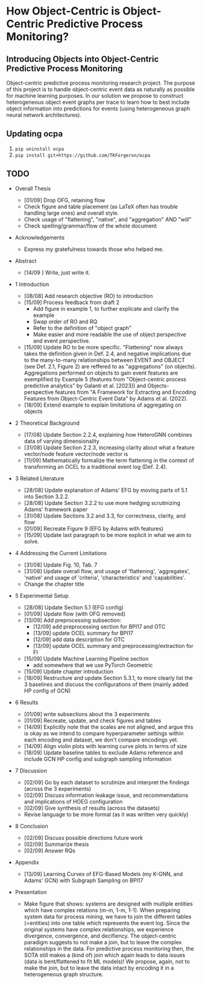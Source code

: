 # How Object-Centric is Object-Centric Predictive Process Monitoring?
## Introducing Objects into Object-Centric Predictive Process Monitoring
Object-centric predictive process monitoring research project. The purpose of this project is to handle object-centric event data as naturally as possible for machine learning purposes. In our solution we propose to construct heterogeneous object event graphs per trace to learn how to best include object information into predictions for events (using heterogeneous graph neural network architectures).

## Updating ocpa
1. `pip uninstall ocpa`
2. `pip install git+https://github.com/TKForgeron/ocpa`


## TODO
- Overall Thesis
    - [01/09] Drop OFG, retaining flow
    - Check figure and table placement (as LaTeX often has trouble handling large ones) and overall style.
    - Check usage of "flattening", "native", and "aggregation" AND "will"
    - Check spelling/grammar/flow of the whole document
- Acknowledgements
    - Express my gratefulness towards those who helped me.
- Abstract
    - [14/09 ] Write, just write it.
- 1 Introduction
    - [08/08] Add research objective (RO) to introduction
    - [15/09] Process feedback from draft 2
        - Add figure in example 1, to further explicate and clarify the example
        - Swap order of RO and RQ
        - Refer to the definition of "object graph"
        - Make easier and more readable the use of object perspective and event perspective.
    - [15/09] Update RO to be more specific. "Flattening" now always takes the definition given in Def. 2.4, and negative implications due to the many-to-many relationships between EVENT and OBJECT (see Def. 2.1, Figure 2) are reffered to as "aggregations" (on objects). Aggregations performed on objects to gain event features are exemplified by Example 5 (features from "Object-centric process predictive analytics" by Galanti et al. [2023]) and Objects-perspective features from "A Framework for Extracting and Encoding Features from Object-Centric Event Data" by Adams et al. (2022).
    - [18/09] Extend example to explain limitations of aggregating on objects
- 2 Theoretical Background
    - [17/08] Update Section 2.2.4, explaining how HeteroGNN combines data of varying dimensionality
    - [31/08] Update Section 2.2.3, increasing clarity about what a feature vector/node feature vector/node vector is
    - [11/09] Mathematically formalize the term flattening in the context of transforming an OCEL to a traditional event log (Def. 2.4).
- 3 Related Literature
    - [28/08] Update explanation of Adams' EFG by moving parts of 5.1 into Section 3.2.2. 
    - [28/08] Update Section 3.2.2 to use more hedging scrutinizing Adams' framework paper
    - [31/08] Update Sections 3.2 and 3.3, for correctness, clarity, and flow
    - [01/09] Recreate Figure 9 (EFG by Adams with features)
    - [15/09] Update last paragraph to be more explicit in what we aim to solve.
- 4 Addressing the Current Limitations
    - [31/08] Update Fig. 10, Tab. 7
    - [31/08] Update overall flow, and usage of 'flattening', 'aggregates', 'native' and usage of 'criteria', 'characteristics' and 'capabilities'.
    - Change the chapter title
- 5 Experimental Setup
    - [28/08] Update Section 5.1 (EFG config)
    - [01/09] Update flow (with OFG removed)
    - [13/09] Add preprocessing subsection:
        - [12/09] add preprocessing section for BPI17 and OTC
        - [13/09] update OCEL summary for BPI17
        - [12/09] add data description for OTC
        - [13/09] update OCEL summary and preprocessing/extraction for FI
    - [15/09] Update Machine Learning Pipeline section
        - add somewhere that we use PyTorch Geometric
    - [15/09] Update chapter introduction
    - [18/09] Restructure and update Section 5.3.1, to more clearly list the 3 baselines and discuss the configurations of them (mainly added HP config of GCN)
- 6 Results
    - [01/09] write subsections about the 3 experiments
    - [01/09] Recreate, update, and check figures and tables
    - [14/09] Explicitly note that the scales are not aligned, and argue this is okay as we intend to compare hyperparameter settings within each encoding and dataset, we don't compare encodings yet.
    - [14/09] Align violin plots with learning curve plots in terms of size
    - [18/09] Update baseline tables to exclude Adams reference and include GCN HP config and subgraph sampling information
- 7 Discussion
    - [02/09] Go by each dataset to scrutinize and interpret the findings (across the 3 experiments)
    - [02/09] Discuss information leakage issue, and recommendations and implications of HOEG configuration
    - [02/09] Give synthesis of results (across the datasets)
    - Revise language to be more formal (as it was written very quickly)
- 8 Conclusion
    - [02/09] Discuss possible directions future work
    - [02/09] Summarize thesis
    - [02/09] Answer RQs
- Appendix
    - [13/09] Learning Curves of EFG-Based Models (my K-GNN, and Adams' GCN) with Subgraph Sampling on BPI17

- Presentation
    - Make figure that shows: systems are designed with multiple entities which have complex relations (m-m, 1-m, 1-1). When preparing system data for process mining, we have to join the different tables (=entities) into one table which represents the event log. Since the original systems have complex relationships, we experience divergence, convergence, and decifiency. The object-centric paradigm suggests to not make a join, but to leave the complex relationships in the data. For predictive process monitoring then, the SOTA still makes a (kind of) join which again leads to data issues (data is bent/flattened to fit ML models)! We propose, again, not to make the join, but to leave the data intact by encoding it in a heterogeneous graph structure.